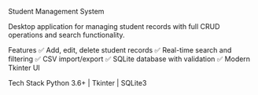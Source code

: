 Student Management System

Desktop application for managing student records with full CRUD operations and search functionality.

Features ✅ Add, edit, delete student records ✅ Real-time search and filtering ✅ CSV import/export ✅ SQLite database with validation ✅ Modern Tkinter UI

Tech Stack Python 3.6+ | Tkinter | SQLite3
